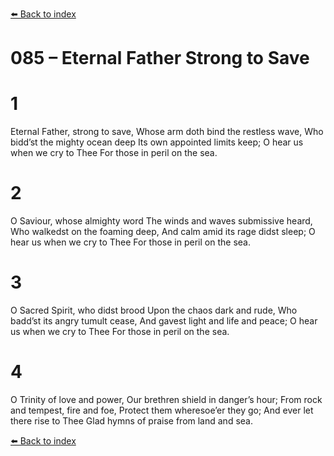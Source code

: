 [⬅️ Back to index](../README.md)

# 085 – Eternal Father Strong to Save


# 1
Eternal Father, strong to save,
Whose arm doth bind the restless wave,
Who bidd’st the mighty ocean deep
Its own appointed limits keep;
O hear us when we cry to Thee
For those in peril on the sea.

# 2
O Saviour, whose almighty word
The winds and waves submissive heard,
Who walkedst on the foaming deep,
And calm amid its rage didst sleep;
O hear us when we cry to Thee
For those in peril on the sea.

# 3
O Sacred Spirit, who didst brood
Upon the chaos dark and rude,
Who badd’st its angry tumult cease,
And gavest light and life and peace;
O hear us when we cry to Thee
For those in peril on the sea.

# 4
O Trinity of love and power,
Our brethren shield in danger’s hour;
From rock and tempest, fire and foe,
Protect them wheresoe’er they go;
And ever let there rise to Thee
Glad hymns of praise from land and sea.

[⬅️ Back to index](../README.md)
